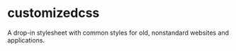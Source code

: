 customizedcss
=============

A drop-in stylesheet with common styles for old, nonstandard websites and applications.